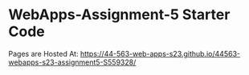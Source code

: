 # WebApps-Assignment-5 Starter Code
Pages are Hosted At: https://44-563-web-apps-s23.github.io/44563-webapps-s23-assignment5-S559328/
